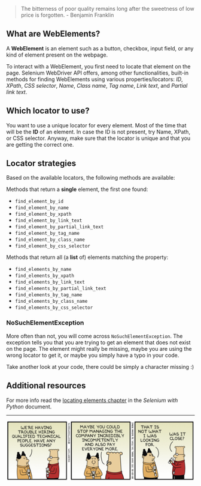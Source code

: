 > The bitterness of poor quality remains long after the sweetness of low price is forgotten. - Benjamin Franklin


## What are WebElements?

A **WebElement** is an element such as a button, checkbox, input field, or any kind of element present on the webpage.

To interact with a WebElement, you first need to locate that element on the page. Selenium WebDriver API offers, among other functionalities, built-in methods for finding WebElements using various properties/locators: *ID*, *XPath*, *CSS selector*, *Name*, *Class name*, *Tag name*, *Link text*, and *Partial link text*.

## Which locator to use?

You want to use a unique locator for every element. Most of the time that will be the **ID** of an element.
In case the ID is not present, try Name, XPath, or CSS selector. Anyway, make sure that the locator is unique and that you are getting the correct one.

## Locator strategies
Based on the available locators, the following methods are available:

Methods that return a **single** element, the first one found:

 - `find_element_by_id`
 - `find_element_by_name`
 - `find_element_by_xpath`
 - `find_element_by_link_text`
 - `find_element_by_partial_link_text`
 - `find_element_by_tag_name`
 - `find_element_by_class_name`
 - `find_element_by_css_selector`

Methods that return all (a **list** of) elements matching the property:

 - `find_elements_by_name`
 - `find_elements_by_xpath`
 - `find_elements_by_link_text`
 - `find_elements_by_partial_link_text`
 - `find_elements_by_tag_name`
 - `find_elements_by_class_name`
 - `find_elements_by_css_selector`
 

### NoSuchElementException
More often than not, you will come across `NoSuchElementException`. 
The exception tells you that you are trying to get an element that does not exist on the page. The element might really be missing, maybe you are using the wrong locator to get it, or maybe you simply have a typo in your code.

Take another look at your code, there could be simply a character missing :)


## Additional resources

For more info read the [locating elements chapter](https://selenium-python.readthedocs.io/locating-elements.html) in the _Selenium with Python_ document.

---


![dilbert_selenium_strategies.png](/img/dilbert_selenium_strategies.png)
